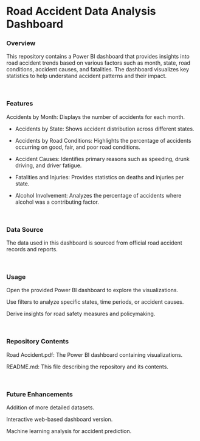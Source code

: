 <h1>Road Accident Data Analysis Dashboard</h1>
<h3>Overview</h3>
<p>This repository contains a Power BI dashboard that provides insights into road accident trends based on various factors such as month, state, road conditions, accident causes, and fatalities. The dashboard visualizes key statistics to help understand accident patterns and their impact.</p><br>
<h3>Features</h3>
<p>Accidents by Month: Displays the number of accidents for each month.

- Accidents by State: Shows accident distribution across different states.

- Accidents by Road Conditions: Highlights the percentage of accidents occurring on good, fair, and poor road conditions.

- Accident Causes: Identifies primary reasons such as speeding, drunk driving, and driver fatigue.

- Fatalities and Injuries: Provides statistics on deaths and injuries per state.

- Alcohol Involvement: Analyzes the percentage of accidents where alcohol was a contributing factor.</p><br>
<h3>Data Source</h3>
<P>The data used in this dashboard is sourced from official road accident records and reports.</P><br>
<h3>Usage</h3>
<p>Open the provided Power BI dashboard to explore the visualizations.

Use filters to analyze specific states, time periods, or accident causes.

Derive insights for road safety measures and policymaking.</p><br>
<h3>Repository Contents</h3>
<p>Road Accident.pdf: The Power BI dashboard containing visualizations.

README.md: This file describing the repository and its contents.</p><br>
<h3>Future Enhancements</h3>
<p>Addition of more detailed datasets.

Interactive web-based dashboard version.

Machine learning analysis for accident prediction.</p><br>
